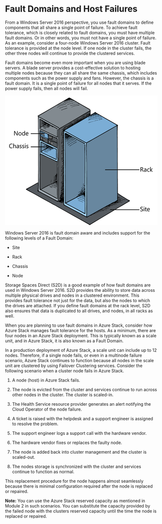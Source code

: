 # Fault Domains and Host Failures

From a Windows Server 2016 perspective, you use fault domains to define components that all share a single point of failure. To achieve fault tolerance, which is closely related to fault domains, you must have multiple fault domains. Or in other words, you must not have a single point of failure. As an example, consider a four-node Windows Server 2016 cluster. Fault tolerance is provided at the node level. If one node in the cluster fails, the other three nodes will continue to provide the clustered services.

Fault domains become even more important when you are using blade servers. A blade server provides a cost-effective solution to hosting multiple nodes because they can all share the same chassis, which includes components such as the power supply and fans. However, the chassis is a fault domain. It is a single point of failure for all nodes that it serves. If the power supply fails, then all nodes will fail.

![Fault Domains and Host Failures](media/fault-domains-and-host-failures.png)

Windows Server 2016 is fault domain aware and includes support for the following levels of a Fault Domain:

- Site

- Rack

- Chassis

- Node

Storage Spaces Direct (S2D) is a good example of how fault domains are used in Windows Server 2016. S2D provides the ability to store data across multiple physical drives and nodes in a clustered environment. This provides fault tolerance not just for the data, but also the nodes to which the drives are attached. If you define fault domains at the rack level, S2D also ensures that data is duplicated to all drives, and nodes, in all racks as well.

When you are planning to use fault domains in Azure Stack, consider how Azure Stack manages fault tolerance for the hosts. As a minimum, there are four nodes in an Azure Stack deployment. This is typically known as a scale unit, and in Azure Stack, it is also known as a Fault Domain.

In a production deployment of Azure Stack, a scale unit can include up to 12 nodes. Therefore, if a single node fails, or even in a multinode failure scenario, Azure Stack continues to function because all nodes in the scale unit are clustered by using Failover Clustering services. Consider the following scenario when a cluster node fails in Azure Stack.

1. A node (host) in Azure Stack fails.

2. The node is evicted from the cluster and services continue to run across other nodes in the cluster. The cluster is scaled-in.

3. The Health Service resource provider generates an alert notifying the Cloud Operator of the node failure.

4. A ticket is raised with the helpdesk and a support engineer is assigned to resolve the problem.

5. The support engineer logs a support call with the hardware vendor.

6. The hardware vendor fixes or replaces the faulty node.

7. The node is added back into cluster management and the cluster is scaled-out.

8. The nodes storage is synchronized with the cluster and services continue to function as normal.

This replacement procedure for the node happens almost seamlessly because there is minimal configuration required after the node is replaced or repaired.

**Note:** You can use the Azure Stack reserved capacity as mentioned in Module 2 in such scenarios. You can substitute the capacity provided by the failed node with the clusters reserved capacity until the time the node is replaced or repaired.